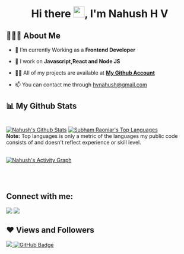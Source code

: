 <h1 align="center">Hi there <img src="https://raw.githubusercontent.com/MartinHeinz/MartinHeinz/master/wave.gif" width="30px">, I'm Nahush H V</h1>


## 👨🏽‍💻 About Me

- 🔭 I’m currently Working as a **Frontend Developer**

- 🌱 I work on **Javascript,React and Node JS**

- 👨‍💻 All of my projects are available at **[My Github Account](https://github.com/hvnahush)**

- 📫 You can contact me through hvnahush@gmail.com





## 📊 My Github Stats

  <br/>
    <a href="https://github.com/hvnahush/github-readme-stats"><img alt="Nahush's Github Stats" src="https://github-readme-stats.vercel.app/api?username=hvnahush&show_icons=true&count_private=true&theme=react&hide_border=true&bg_color=0D1117" /></a>
    <a href="https://github.com/hvnahush/github-readme-stats"><img alt="Subham Raoniar's Top Languages" src="https://github-readme-stats.vercel.app/api/top-langs/?username=hvnahush&langs_count=8&count_private=true&layout=compact&theme=react&hide_border=true&bg_color=0D1117" /></a>
  <br/>
  <b>Note:</b> Top languages is only a metric of the languages my public code consists of and doesn't reflect experience or skill level.
<br/>
<br/>

<a href="https://github.com/hvnahush/github-readme-activity-graph"><img alt="Nahush's Activity Graph" src="https://activity-graph.herokuapp.com/graph?username=hvnahush&bg_color=0D1117&color=5BCDEC&line=5BCDEC&point=FFFFFF&hide_border=true" /></a>

<br/>
<br/>

## Connect with me:
<p align="left">

<a href = "https://www.linkedin.com/in/nahush-hv-2128a71ab//"><img src="https://img.icons8.com/fluent/48/000000/linkedin.png"/></a>
<a href = "https://www.instagram.com/nahush___/"><img src="https://img.icons8.com/fluent/48/000000/instagram-new.png"/></a>



</p>

## ❤ Views and Followers
<a href="https://github.com/Meghna-DAS/github-profile-views-counter">
    <img src="https://komarev.com/ghpvc/?username=hvnahush">
</a>
<a href="https://github.com/hvnahush?tab=followers"><img src="https://img.shields.io/github/followers/hvnahush?label=Followers&style=social" alt="GitHub Badge"></a>
